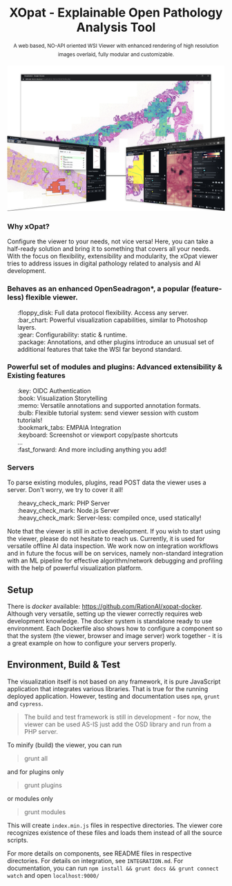 
<h1 align="center">XOpat - Explainable Open Pathology Analysis Tool
</h1>
<p align="center">
  <sup>A web based, NO-API oriented WSI Viewer with enhanced rendering of high resolution images overlaid, fully modular and customizable.</sup>
</p>

![The XOpat Viewer](docs/assets/xopat-banner.png)

### Why xOpat?

Configure the viewer to your needs, not vice versa! Here, you can take a half-ready solution
and bring it to something that covers all your needs. With the focus on flexibility, extensibility and modularity, the xOpat
viewer tries to address issues in digital pathology related to analysis and 
AI development.

### Behaves as an enhanced OpenSeadragon*, a popular (feature-less) flexible viewer.
<ul>
:floppy_disk: Full data protocol flexibility. Access any server.<br>
:bar_chart: Powerful visualization capabilities, similar to Photoshop layers.<br>
:gear: Configurability: static & runtime.<br>
:package: Annotations, and other plugins introduce an unusual set of additional features
     that take the WSI far beyond standard.
</ul>

### Powerful set of modules and plugins: Advanced extensibility & Existing features
<ul>
:key: OIDC Authentication<br>
:book: Visualization Storytelling<br>
:memo: Versatile annotations and supported annotation formats.<br>
:bulb: Flexible tutorial system: send viewer session with custom tutorials!<br>
:bookmark_tabs: EMPAIA Integration<br>
:keyboard: Screenshot or viewport copy/paste shortcuts<br>
...<br>
:fast_forward: And more including anything you add!<br>
</ul>

### Servers
To parse existing modules, plugins, read POST data the viewer uses a server. Don't worry,
we try to cover it all!
<ul>
:heavy_check_mark: PHP Server<br>
:heavy_check_mark: Node.js Server<br>
:heavy_check_mark: Server-less: compiled once, used statically!<br>
</ul>


Note that the viewer is still in active development. If you wish to start
using the viewer, please do not hesitate to reach us. Currently, it is used for versatile
offline AI data inspection. We work now on integration workflows and in future
the focus will be on services, namely non-standard integration with an ML pipeline for
effective algorithm/network debugging and profiling with the help of powerful visualization platform.


## Setup
There is _docker_ available: https://github.com/RationAI/xopat-docker. Although very versatile, setting up
the viewer correctly requires web development knowledge. The docker system is standalone ready to use environment.
Each Dockerfile also shows how to configure a component so that the system (the viewer, browser and image server) work together - it is a great example on how to configure 
your servers properly.

## Environment, Build & Test

The visualization itself is not based on any framework, it is pure JavaScript application that integrates
various libraries. That is true for the running deployed application. 
However, testing and documentation uses ``npm``, `grunt` and `cypress`.

> The build and test framework is still in development - for now, the viewer can be used AS-IS just add the OSD library and run from a PHP server.

To minify (build) the viewer, you can run

> grunt all

and for plugins only

> grunt plugins

or modules only

> grunt modules

This will create ``index.min.js`` files in respective directories. The viewer core recognizes
existence of these files and loads them instead of all the source scripts.

For more details on components, see README files in respective directories.
For details on integration, see ``INTEGRATION.md``.
For documentation, you can run ``npm install && grunt docs && grunt connect watch``
and open ``localhost:9000/``
